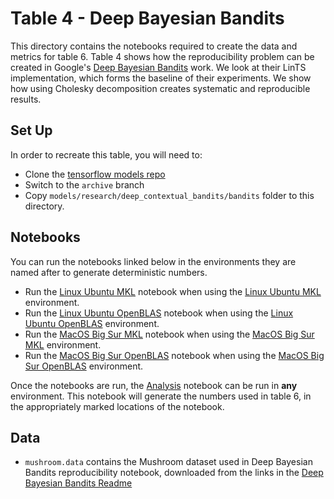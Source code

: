 # Table 4 - Deep Bayesian Bandits

This directory contains the notebooks required to create the data and metrics for table 6.
Table 4 shows how the reproducibility problem can be created in Google's [Deep Bayesian Bandits](https://github.com/tensorflow/models/tree/archive/research/deep_contextual_bandits) work.
We look at their LinTS implementation, which forms the baseline of their experiments.
We show how using Cholesky decomposition creates systematic and reproducible results.

## Set Up
In order to recreate this table, you will need to:
- Clone the [tensorflow models repo](https://github.com/tensorflow/models)
- Switch to the `archive` branch
- Copy `models/research/deep_contextual_bandits/bandits` folder to this directory.

## Notebooks
You can run the notebooks linked below in the environments they are named after to generate deterministic numbers.

- Run the [Linux Ubuntu MKL](LinuxUbuntu_MKL.ipynb) notebook when using the [Linux Ubuntu MKL](../environments/LinuxUbuntu_MKL) environment.
- Run the [Linux Ubuntu OpenBLAS](LinuxUbuntu_OpenBLAS.ipynb) notebook when using the [Linux Ubuntu OpenBLAS](../environments/LinuxUbuntu_OpenBLAS) environment.
- Run the [MacOS Big Sur MKL](MacOSBigSur_MKL.ipynb) notebook when using the [MacOS Big Sur MKL](../environments/MacOSBigSur_MKL) environment.
- Run the [MacOS Big Sur OpenBLAS](MacOSBigSur_OpenBLAS.ipynb) notebook when using the [MacOS Big Sur OpenBLAS](../environments/MacOSBigSur_OpenBLAS) environment.

Once the notebooks are run, the [Analysis](Analysis.ipynb) notebook can be run in **any** environment.
This notebook will generate the numbers used in table 6, in the appropriately marked locations of the notebook.

## Data
- `mushroom.data` contains the Mushroom dataset used in Deep Bayesian Bandits reproducibility notebook, downloaded from the links in the [Deep Bayesian Bandits Readme](https://github.com/tensorflow/models/tree/36101ab4095065a4196ff4f6437e94f0d91df4e9/research/deep_contextual_bandits)
